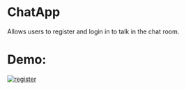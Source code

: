 # ChatApp
Allows users to register and login in to talk in the chat room.

# Demo:
<a href="https://media.giphy.com/media/TdEYdpr3emCODF6VHK/giphy.gif"><img src="https://media.giphy.com/media/TdEYdpr3emCODF6VHK/giphy.gif" title="register"/></a>
